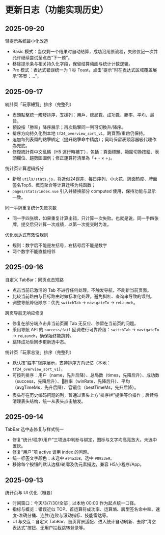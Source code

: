 # 更新日志（功能实现历史）

## 2025-09-20
轻提示系统最小化改造
- Basic 模式：当仅剩一个结果时自动结算，成功沿用原流程，失败仅记一次并允许继续尝试至点击“下一题”。
- 移除提示条与相关持久化字段，保留结算动画与统计计数逻辑。
- Pro 模式：表达式错误统一为 1 秒 Toast，点击“提示”时在表达式区域覆盖展示“答案：…”。

## 2025-09-17
統計頁「玩家總覽」排序（完整列）
- 表頭點擊統一觸發排序，支援列：用戶、總局數、成功數、勝率、平均、最佳。
- 預設按「勝率」降序展示；再次點擊同一列可切換升/降序。
- 排序方向持久化到本地 `tf24_overview_sort_v1`，跨頁面/重啟仍保持。
- 追加每列表頭的點擊綁定（提升點擊命中精度）；同時保留表頭容器級代理作為兜底。
- 修復統計頁中文亂碼（H5 運行時補丁），包括：頁面標題、範圍切換按鈕、表頭欄位、趨勢圖圖例；修正運算符清單為「+ - × ÷」。

统计页计算逻辑拆分
- 新增 `utils/stats.js`，将近似24误差、每日序列、小火花、牌面热度、牌面签名Top5、概览聚合等计算迁移为纯函数；
- `pages/stats/index.vue` 引入并替换部分 computed 使用，保持功能与显示一致。

同一手牌重复统计失败次数
- 同一手四张牌，如果重复计算出错，只计算一次失败。也就是说，同一手四张牌，提交后只计算一次成绩，以第一次提交时为准。

优化表达式有效性规则
- 规则：数字后不能是左括号，右括号后不能是数字
- 两个数字不能直接相邻

## 2025-09-16
自定义 TabBar：同页点击短路
- 点击当前已激活的 Tab 不进行任何处理，不触发导航，不刷新当前页面。
- 比较当前路由与目标路由时做标准化处理，避免斜杠、查询串导致的误判。
- 调整导航降级顺序：优先 `switchTab` → `navigateTo` → `reLaunch`。

跨页导航无响应修复
- 修复在部分端点击非当前页面 Tab 无反应、停留在当前页的问题。
- 采用导航 API 的 `success/fail` 回调进行可靠降级：`switchTab` → `navigateTo` → `reLaunch`，确保始终能跳转。
- 跳转成功后同步更新选中态。

统计页「玩家总览」排序（完整列）
- 默认按“胜率”降序展示，支持排序方向记忆（本地：`tf24_overview_sort_v1`）。
- 可按列排序：用户（name，先升后降）、总局数（times，先降后升）、成功数（success，先降后升）、🎯胜率（winRate，先降后升）、平均（avgTimeMs，先升后降）、🏆最佳（bestTimeMs，先升后降）。
- 表头存在历史编码问题的列，暂通过表头上方“排序栏”提供等价操作；后续将清理表头结构，统一从表头点击触发。

## 2025-09-14
TabBar 选中态修复与样式统一
- 修复“统计/程序/用户”三项选中判断与绑定，图标与文字均高亮放大，未选中置灰。
- 修复“用户”项 active 误用 index 的问题。
- 统一标签文字颜色：未选中 `#94a3b8`，选中 `#0953e9`。
- 移除每个按钮的默认边框/轮廓及伪元素描边，兼容 H5/小程序/App。

## 2025-09-13
统计页与 UI 优化（概要）
- 时间窗口：今天/3/7/30/全部；以本地 00:00 作为起点统一口径。
- 指标与概览：错误近似 TOP、首运算符成功率、运算熵、牌型签名命中率、速度-准确分桶、连胜/连败与滚动指标、技能雷达等。
- UI 与交互：自定义 TabBar、首页背景适配、进入统计自动刷新、去除“清空表达式”按钮、无用户拦截跳转登录等。
